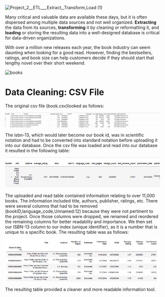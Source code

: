 
![Project_2__ETL___Extract,_Transform,_Load_ (1)](https://user-images.githubusercontent.com/96347335/159197278-712b7cdf-ff45-4c82-8b2e-04bd51762148.png)


Many critical and valuable data are available these days, but it is often dispersed among multiple data sources and not well organized. **Extracting** the data from its sources, **transforming** it by cleaning or reformatting it, and **loading** or storing the resulting data into a well-designed database is critical for data-driven organizations. 


With over a million new releases each year, the book industry can seem daunting when looking for a good read. However, finding the bestsellers, ratings, and book size can help customers decide if they should start that lengthy novel over their short weekend. 


![books](https://user-images.githubusercontent.com/96347335/158924336-bb99a6a0-4e0e-4d35-801e-0eed9b82787c.jpeg)

# Data Cleaning: CSV File
The original csv file (book.csv)looked as follows: 

![alt txt](Resources/Excel_screenshot.png)

The isbn-13, which would later become our book id, was in scientific notation and had to be converted into standard notation before uploading it into our database. Once the csv file was loaded and read into our database it resulted in the following table:

![alt txt](Resources/original_book_screenshot.png)

 The uploaded and read table contained information relating to over 11,000 books. The information included title, authors, publisher, ratings, etc. There were several columns that had to be removed (bookID,language_code,Unnamed:12) because they were not pertinent to the project. Once those columns were dropped, we renamed and reordered the remaining columns for better readablity and importance. We then set our ISBN-13 column to our index (unique identifier), as it is a number that is unique to a specific book. The resulting table was as follows:

 ![alt txt](Resources/final_book_screenshot.png)

 The resulting table provided a cleaner and more readable information tool.





